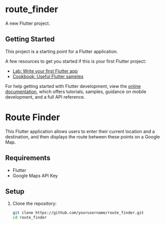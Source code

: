 # route_finder

A new Flutter project.

## Getting Started

This project is a starting point for a Flutter application.

A few resources to get you started if this is your first Flutter project:

- [Lab: Write your first Flutter app](https://docs.flutter.dev/get-started/codelab)
- [Cookbook: Useful Flutter samples](https://docs.flutter.dev/cookbook)

For help getting started with Flutter development, view the
[online documentation](https://docs.flutter.dev/), which offers tutorials,
samples, guidance on mobile development, and a full API reference.
# Route Finder

This Flutter application allows users to enter their current location and a destination, and then displays the route between these points on a Google Map.

## Requirements

- Flutter
- Google Maps API Key

## Setup

1. Clone the repository:
   ```bash
   git clone https://github.com/yourusername/route_finder.git
   cd route_finder
